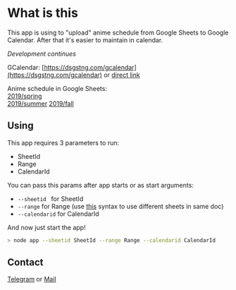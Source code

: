 # What is this

This app is using to "upload" anime schedule from Google Sheets to Google Calendar.
After that it's easier to maintain in calendar.

_Development continues_

GCalendar: [https://dsgstng.com/gcalendar](https://dsgstng.com/gcalendar) or [direct link](https://calendar.google.com/calendar?cid=cWNlbnRyeTAxQGdtYWlsLmNvbQ)  

Anime schedule in Google Sheets:  
[2019/spring](https://docs.google.com/spreadsheets/d/1cS8fEJFKy2JB24e8DWTwfDLudahcIE0muGT4hzRzoFw/edit?usp=sharing)  
[2019/summer](https://docs.google.com/spreadsheets/d/1ejrLQIgAbMQhmXHToe9bKQ79NVXumCpgM7sjjUf9zSc/edit?usp=sharing)
[2019/fall]()

## Using

This app requires 3 parameters to run:
 - SheetId
 - Range
 - CalendarId

You can pass this params after app starts or as start arguments:
 - `--sheetid ` for SheetId
 - `--range` for Range (use [this](https://developers.google.com/sheets/api/guides/concepts#a1_notation) syntax to use different sheets in same doc)
 - `--calendarid` for CalendarId

And now just start the app!

```bash
> node app --sheetid SheetId --range Range --calendarid CalendarId
```

## Contact

[Telegram](https://t.me/ejnshtein) or [Mail](mailto:ejnshtein@dsgstng.com)
